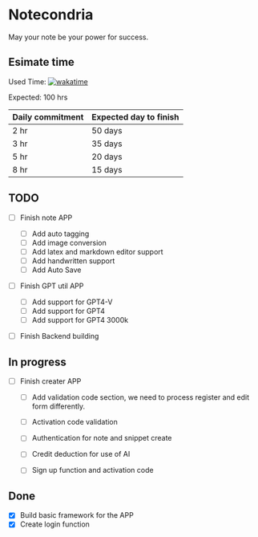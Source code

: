 # Notecondria
May your note be your power for success.

## Esimate time

Used Time:
[![wakatime](https://wakatime.com/badge/user/53e0bfc9-ae89-4cb3-99fe-c6cbc6359857/project/018c2de2-1078-40a7-a3b2-e47582609f27.svg)](https://wakatime.com/badge/user/53e0bfc9-ae89-4cb3-99fe-c6cbc6359857/project/018c2de2-1078-40a7-a3b2-e47582609f27)

Expected: 
100 hrs

| Daily commitment | Expected day to finish |
| ---------------- | ---------------------- |
| 2 hr             | 50 days                |
| 3 hr             | 35 days                |
| 5 hr             | 20 days                |
| 8 hr             | 15 days                |

## TODO

- [ ] Finish note APP
  - [ ] Add auto tagging
  - [ ] Add image conversion
  - [ ] Add latex and markdown editor support
  - [ ] Add handwritten support
  - [ ] Add Auto Save

- [ ] Finish GPT util APP
  - [ ] Add support for GPT4-V
  - [ ] Add support for GPT4
  - [ ] Add support for GPT4 3000k

- [ ] Finish Backend building


## In progress

- [ ] Finish creater APP
  - [ ] Add validation code section, we need to process register and edit form differently.
  - [ ] Activation code validation
  - [ ] Authentication for note and snippet create
  - [ ] Credit deduction for use of AI

  - [ ] Sign up function and activation code

## Done

- [x] Build basic framework for the APP
- [x] Create login function